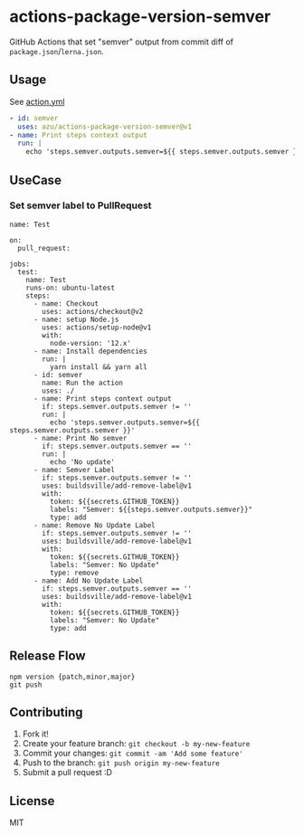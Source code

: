 # actions-package-version-semver

GitHub Actions that set "semver" output from commit diff of `package.json`/`lerna.json`.

## Usage

See [action.yml](action.yml)

```yaml
- id: semver
  uses: azu/actions-package-version-semver@v1
- name: Print steps context output
  run: |
    echo 'steps.semver.outputs.semver=${{ steps.semver.outputs.semver }}'
```

## UseCase

### Set semver label to PullRequest

```
name: Test

on:
  pull_request:

jobs:
  test:
    name: Test
    runs-on: ubuntu-latest
    steps:
      - name: Checkout
        uses: actions/checkout@v2
      - name: setup Node.js
        uses: actions/setup-node@v1
        with:
          node-version: '12.x'
      - name: Install dependencies
        run: |
          yarn install && yarn all
      - id: semver
        name: Run the action
        uses: ./
      - name: Print steps context output
        if: steps.semver.outputs.semver != ''
        run: |
          echo 'steps.semver.outputs.semver=${{ steps.semver.outputs.semver }}'
      - name: Print No semver
        if: steps.semver.outputs.semver == ''
        run: |
          echo 'No update'
      - name: Semver Label
        if: steps.semver.outputs.semver != ''
        uses: buildsville/add-remove-label@v1
        with:
          token: ${{secrets.GITHUB_TOKEN}}
          labels: "Semver: ${{steps.semver.outputs.semver}}"
          type: add
      - name: Remove No Update Label
        if: steps.semver.outputs.semver != ''
        uses: buildsville/add-remove-label@v1
        with:
          token: ${{secrets.GITHUB_TOKEN}}
          labels: "Semver: No Update"
          type: remove
      - name: Add No Update Label
        if: steps.semver.outputs.semver == ''
        uses: buildsville/add-remove-label@v1
        with:
          token: ${{secrets.GITHUB_TOKEN}}
          labels: "Semver: No Update"
          type: add

```
## Release Flow

```
npm version {patch,minor,major}
git push
```

## Contributing

1. Fork it!
2. Create your feature branch: `git checkout -b my-new-feature`
3. Commit your changes: `git commit -am 'Add some feature'`
4. Push to the branch: `git push origin my-new-feature`
5. Submit a pull request :D

## License

MIT

